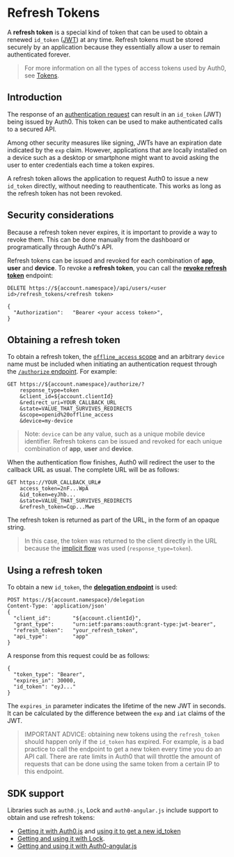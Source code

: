 # Refresh Tokens

A **refresh token** is a special kind of token that can be used to obtain a renewed `id_token` ([JWT](/jwt)) at any time.
Refresh tokens must be stored securely by an application because they essentially allow a user to remain authenticated forever.

> For more information on all the types of access tokens used by Auth0, see [Tokens](/tokens).

## Introduction

The response of an [authentication request](/protocols) can result in an `id_token` (JWT) being issued by Auth0.
This token can be used to make authenticated calls to a secured API.

Among other security measures like signing, JWTs have an expiration date indicated by the `exp` claim.
However, applications that are locally installed on a device such as a desktop or smartphone might want to avoid asking the user to enter credentials each time a token expires.

A refresh token allows the application to request Auth0 to issue a new `id_token` directly, without needing to reauthenticate.
This works as long as the refresh token has not been revoked.

## Security considerations

Because a refresh token never expires, it is important to provide a way to revoke them.
This can be done manually from the dashboard or programatically through Auth0's API.

Refresh tokens can be issued and revoked for each combination of __app__, __user__ and __device__.
To revoke a __refresh token__, you can call the **[revoke refresh token](/api/v1#delete--api-users--user_id--refresh_tokens--refresh_token-)** endpoint:

```
DELETE https://${account.namespace}/api/users/<user id>/refresh_tokens/<refresh token>

{
  "Authorization":   "Bearer <your access token>",
}

```

## Obtaining a refresh token

To obtain a refresh token, the [`offline_access` scope](/scopes) and an arbitrary `device` name must be included when initiating an authentication request through the [`/authorize` endpoint](/auth-api#!#get--offline-access).
For example:

```
GET https://${account.namespace}/authorize/?
    response_type=token
    &client_id=${account.clientId}
    &redirect_uri=YOUR_CALLBACK_URL
    &state=VALUE_THAT_SURVIVES_REDIRECTS
    &scope=openid%20offline_access
    &device=my-device
```

> Note: `device` can be any value, such as a unique mobile device identifier.
Refresh tokens can be issued and revoked for each unique combination of __app__, __user__ and __device__.

When the authentication flow finishes, Auth0 will redirect the user to the callback URL as usual.
The complete URL will be as follows:

```
GET https://YOUR_CALLBACK_URL#
    access_token=2nF...WpA
    &id_token=eyJhb...
    &state=VALUE_THAT_SURVIVES_REDIRECTS
    &refresh_token=Cqp...Mwe
```

The refresh token is returned as part of the URL, in the form of an opaque string.

> In this case, the token was returned to the client directly in the URL because the [implicit flow](/protocols#oauth-for-native-clients-and-javascript-in-the-browser) was used (`response_type=token`).

## Using a refresh token

To obtain a new `id_token`, the **[delegation endpoint](/auth-api#!#post--delegation)** is used:

```
POST https://${account.namespace}/delegation
Content-Type: 'application/json'
{
  "client_id":       "${account.clientId}",
  "grant_type":      "urn:ietf:params:oauth:grant-type:jwt-bearer",
  "refresh_token":   "your_refresh_token",
  "api_type":        "app"
}
```

A response from this request could be as follows:

```
{
  "token_type": "Bearer",
  "expires_in": 30000,
  "id_token": "eyJ..."
}
```

The `expires_in` parameter indicates the lifetime of the new JWT in seconds.
It can be calculated by the difference between the `exp` and `iat` claims of the JWT.

> IMPORTANT ADVICE: obtaining new tokens using the `refresh_token` should happen only if the `id_token` has expired. For example, is a bad practice to call the endpoint to get a new token every time you do an API call. There are rate limits in Auth0 that will throttle the amount of requests that can be done using the same token from a certain IP to this endpoint.

## SDK support

Libraries such as `auth0.js`, Lock and `auth0-angular.js` include support to obtain and use refresh tokens:

* [Getting it with Auth0.js](https://github.com/auth0/auth0.js#login)  and [using it to get a new id_token](https://github.com/auth0/auth0.js#refresh-token)
* [Getting and using it with Lock](/libraries/lock/using-a-refresh-token).
* [Getting and using it with Auth0-angular.js](https://github.com/auth0/auth0-angular/blob/master/docs/refresh-token.md)
